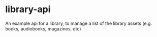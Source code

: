 # library-api
An example api for a library, to manage a list of the library assets (e.g. books, audiobooks, magazines, etc)
